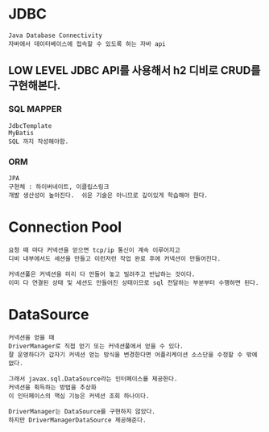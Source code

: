 # JDBC

```
Java Database Connectivity
자바에서 데이터베이스에 접속할 수 있도록 하는 자바 api
```

## LOW LEVEL JDBC API를 사용해서 h2 디비로 CRUD를 구현해본다.


### SQL MAPPER
```
JdbcTemplate
MyBatis
SQL 까지 작성해야함.
```

### ORM
```
JPA 
구현체 : 하이버네이트, 이클립스링크
개발 생산성이 높아진다.  쉬운 기술은 아니므로 깊이있게 학습해야 한다.
```

# Connection Pool
```
요청 때 마다 커넥션을 얻으면 tcp/ip 통신이 계속 이루어지고
디비 내부에서도 세션을 만들고 이런저런 작업 완료 후에 커넥션이 만들어진다.

커넥션풀은 커넥션을 미리 다 만들어 놓고 빌려주고 반납하는 것이다.
이미 다 연결된 상태 및 세션도 만들어진 상태이므로 sql 전달하는 부분부터 수행하면 된다. 
```

# DataSource
```
커넥션을 얻을 때 
DriverManager로 직접 얻기 또는 커넥션풀에서 얻을 수 있다.
잘 운영하다가 갑자기 커넥션 얻는 방식을 변경한다면 어플리케이션 소스단을 수정할 수 밖에 없다.

그래서 javax.sql.DataSource라는 인터페이스를 제공한다.
커넥션을 획득하는 방법을 추상화
이 인터페이스의 핵심 기능은 커넥션 조회 하나이다.

DriverManager는 DataSource를 구현하지 않았다.
하지만 DriverManagerDataSource 제공해준다.
```